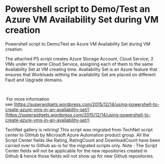 ﻿Powershell script to Demo/Test an Azure VM Availability Set during VM creation
==============================================================================

            

Powershell script to Demo/Test an Azure VM Availability Set during VM creation.


The attached PS script creates Azure Storage Account, Cloud Service, 2 VMs under the same Cloud Service, assigning each of them to the same Availability Set at VM creating time. Availability Set is an Azure feature that ensures that Workloads withing the
 availability Set are placed on different Fault and Upgrade domains.


 

 For more information see [https://superwidgets.wordpress.com/2015/12/14/using-powershell-to-create-azure-vms-in-an-availability-set/](https://superwidgets.wordpress.com/2015/12/14/using-powershell-to-create-azure-vms-in-an-availability-set/)

        
    
TechNet gallery is retiring! This script was migrated from TechNet script center to GitHub by Microsoft Azure Automation product group. All the Script Center fields like Rating, RatingCount and DownloadCount have been carried over to Github as-is for the migrated scripts only. Note : The Script Center fields will not be applicable for the new repositories created in Github & hence those fields will not show up for new Github repositories.
